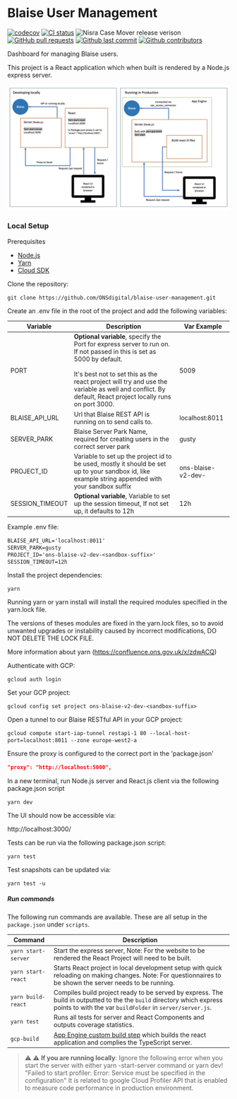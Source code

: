 # Blaise User Management

[![codecov](https://codecov.io/gh/ONSdigital/blaise-user-management/branch/main/graph/badge.svg)](https://codecov.io/gh/ONSdigital/blaise-user-management)
[![CI status](https://github.com/ONSdigital/blaise-user-management/workflows/Test%20coverage%20report/badge.svg)](https://github.com/ONSdigital/blaise-user-management/workflows/Test%20coverage%20report/badge.svg)
<img src="https://img.shields.io/github/release/ONSdigital/blaise-user-management.svg?style=flat-square" alt="Nisra Case Mover release verison">
[![GitHub pull requests](https://img.shields.io/github/issues-pr-raw/ONSdigital/blaise-user-management.svg)](https://github.com/ONSdigital/blaise-user-management/pulls)
[![Github last commit](https://img.shields.io/github/last-commit/ONSdigital/blaise-user-management.svg)](https://github.com/ONSdigital/blaise-user-management/commits)
[![Github contributors](https://img.shields.io/github/contributors/ONSdigital/blaise-user-management.svg)](https://github.com/ONSdigital/blaise-user-management/graphs/contributors)

Dashboard for managing Blaise users.

This project is a React application which when built is rendered by a Node.js express server.

![React and NodeJS server setup diagram](.github/ReactNodeJSDiagram.jpg)

### Local Setup

Prerequisites
- [Node.js](https://nodejs.org/)
- [Yarn](https://yarnpkg.com/)
- [Cloud SDK](https://cloud.google.com/sdk/)

Clone the repository:

```shell script
git clone https://github.com/ONSdigital/blaise-user-management.git
```

Create an .env file in the root of the project and add the following variables:

| Variable            | Description                                                                                                                                                                                                                                                                            | Var Example          |
|---------------------|----------------------------------------------------------------------------------------------------------------------------------------------------------------------------------------------------------------------------------------------------------------------------------------|----------------------|
| PORT                | **Optional variable**, specify the Port for express server to run on. If not passed in this is set as 5000 by default. <br><br>It's best not to set this as the react project will try and use the variable as well and conflict. By default, React project locally runs on port 3000. | 5009                 |
| BLAISE_API_URL      | Url that Blaise REST API is running on to send calls to.                                                                                                                                                                                                                     | localhost:8011       |
| SERVER_PARK         | Blaise Server Park Name, required for creating users in the correct server park                                                                                                                                                                                                        | gusty                |
| PROJECT_ID      | Variable to set up the project id to be used, mostly it should be set up to your sandbox id, like example string appended with your sandbox suffix                                                                                                                                                                                                                     | ons-blaise-v2-dev-<sandbox-suffix>       |
| SESSION_TIMEOUT      | **Optional variable**, Variable to set up the session timeout, If not set up, it defaults to 12h                                                                                                                                                                                                                     |  12h       |


Example .env file:

```.env
BLAISE_API_URL='localhost:8011'
SERVER_PARK=gusty
PROJECT_ID='ons-blaise-v2-dev-<sandbox-suffix>'
SESSION_TIMEOUT=12h
```

Install the project dependencies:

```shell script
yarn
```

Running yarn or yarn install will install the required modules specified in the yarn.lock file.

The versions of theses modules are fixed in the yarn.lock files, so to avoid unwanted upgrades or instability caused by incorrect modifications, DO NOT DELETE THE LOCK FILE.

More information about yarn (https://confluence.ons.gov.uk/x/zdwACQ)

Authenticate with GCP:
```shell
gcloud auth login
```

Set your GCP project:
```shell
gcloud config set project ons-blaise-v2-dev-<sandbox-suffix>
```

Open a tunnel to our Blaise RESTful API in your GCP project:
```shell
gcloud compute start-iap-tunnel restapi-1 80 --local-host-port=localhost:8011 --zone europe-west2-a
```

Ensure the proxy is configured to the correct port in the 'package.json'

```.json
"proxy": "http://localhost:5000",
```

In a new terminal, run Node.js server and React.js client via the following package.json script

```shell script
yarn dev
```

The UI should now be accessible via:

http://localhost:3000/

Tests can be run via the following package.json script:

```shell script
yarn test
```

Test snapshots can be updated via:

```shell script
yarn test -u
```


##### Run commands

The following run commands are available. These are all setup in the `package.json` under `scripts`.

| Command             | Description                                                                                                                                                                              |
|---------------------|------------------------------------------------------------------------------------------------------------------------------------------------------------------------------------------|
| `yarn start-server` | Start the express server, Note: For the website to be rendered the React Project will need to be built.                                                                                  |
| `yarn start-react`  | Starts React project in local development setup with quick reloading on making changes. Note: For questionnaires to be shown the server needs to be running.                                |
| `yarn build-react`  | Compiles build project ready to be served by express. The build in outputted to the the `build` directory which express points to with the var `buildFolder` in `server/server.js`.      |
| `yarn test`         | Runs all tests for server and React Components and outputs coverage statistics.                                                                                                          |
| `gcp-build`         | [App Engine custom build step](https://cloud.google.com/appengine/docs/standard/nodejs/running-custom-build-step) which builds the react application and complies the TypeScript server. |

> ⚠ :warning: **If you are running locally**: Ignore the following error when you start the server with either yarn -start-server command or yarn dev!
"Failed to start profiler: Error: Service must be specified in the configuration" It is related to google Cloud Profiler API that is enabled to measure code performance in production environment.
